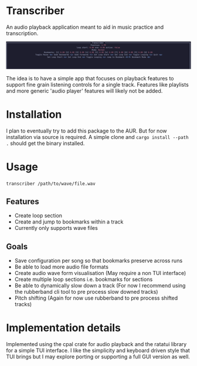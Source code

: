 # Transcriber
An audio playback application meant to aid in music practice and transcription.

![example screenshot of application](./docs/example.png)

The idea is to have a simple app that focuses on playback features to support fine grain listening controls for a single track. Features like playlists and more generic 'audio player' features will likely not be added.

# Installation
I plan to eventually try to add this package to the AUR. But for now installation via source is required. A simple clone and `cargo install --path .` should get the binary installed.

# Usage

`transcriber /path/to/wave/file.wav`

## Features
* Create loop section
* Create and jump to bookmarks within a track
* Currently only supports wave files

## Goals
* Save configuration per song so that bookmarks preserve across runs
* Be able to load more audio file formats
* Create audio wave form visualisation (May require a non TUI interface)
* Create multiple loop sections i.e. bookmarks for sections
* Be able to dynamically slow down a track (For now I recommend using the rubberband cli tool to pre process slow downed tracks)
* Pitch shifting (Again for now use rubberband to pre process shifted tracks)

# Implementation details
Implemented using the cpal crate for audio playback and the ratatui library for a simple TUI interface. I like the simplicity and keyboard driven style that TUI brings but I may explore porting or supporting a full GUI version as well.


